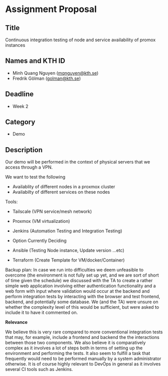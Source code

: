 # Assignment Proposal

## Title

Continuous integration testing of node and service availability of promox instances

## Names and KTH ID

  - Minh Quang Nguyen (mqnguyen@kth.se)
  - Fredrik Gölman (golman@kth.se)

## Deadline
- Week 2

## Category
- Demo

## Description

Our demo will be performed in the context of physical servers that we access through a VPN.

We want to test the following
- Availablity of different nodes in a proxmox cluster
- Availabilty of different services on these nodes

Tools:
- Tailscale (VPN service/mesh network)
- Proxmox (VM virtualization)
- Jenkins (Automation Testing and Integration Testing)

- Option Currently Deciding 
- Ansible (Testing Node instance, Update version ...etc)
- Terraform (Create Template for VM/docker/Container)

Backup plan:
In case we run into difficulties we deem unfeasible to overcome (the environment is not fully set up yet, and we are sort of short of time given the schedule) we discussed with the TA to create a rather simple web application involving either authentication functionality and a web form with input where validation would occur at the backend and perform integration tests by interacting with the browser and test frontend, backend, and potentially some database. We (and the TA) were unsure on whether the complexity level of this would be sufficient, but were asked to include it to have it commented on.

**Relevance**

We believe this is very rare compared to more conventional integration tests that may, for example, include a frontend and backend the the interactions between those two components. We also believe it is comparatively complex as it involves a lot of steps both in terms of setting up the environment and performing the tests. It also seem to fulfill a task that frequently would need to be performed manually by a system administrator otherwise. It is of course highly relevant to DevOps in general as it involves several CI tools such as Jenkins.
